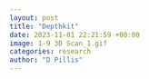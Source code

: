 ```yaml
---
layout: post
title: "Depthkit"
date: 2023-11-01 22:21:59 +00:00
image: 1-9 3D Scan_1.gif
categories: research
author: "D Pillis"
---
```

<blockquote> <p>
 </p> </blockquote>
